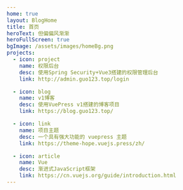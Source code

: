 ```yaml
---
home: true
layout: BlogHome
title: 首页
heroText: 但偏偏风渐渐
heroFullScreen: true
bgImage: /assets/images/homeBg.png
projects:
  - icon: project
    name: 权限后台
    desc: 使用Spring Security+Vue3搭建的权限管理后台
    link: http://admin.guo123.top/login

  - icon: blog
    name: v1博客
    desc: 使用VuePress v1搭建的博客项目
    link: https://blog.guo123.top/

  - icon: link
    name: 项目主题
    desc: 一个具有强大功能的 vuepress 主题
    link: https://theme-hope.vuejs.press/zh/

  - icon: article
    name: Vue
    desc: 渐进式JavaScript框架
    link: https://cn.vuejs.org/guide/introduction.html
---
```

